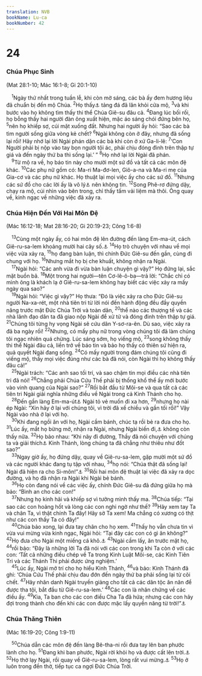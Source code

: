 ```yaml
---
translation: NVB
bookName: Lu-ca 
bookNumber: 42
---
```


<div class="title"><h1>24</h1><h3>Chúa Phục Sinh </h3><p>(Mat 28:1-10; Mác 16:1-8; Gi 20:1-10) </p></div>
<span class="verse lu_24_1"> <sup>1</sup>Ngày thứ nhất trong tuần lễ, khi còn mờ sáng, các bà ấy đem hương liệu đã chuẩn bị đến mộ Chúa. </span>
<span class="verse lu_24_2"><sup>2</sup>Họ thấy<a data-toggle="tooltip" data-placement="bottom" title="Nt: tìm thấy">⚓</a> tảng đá đã lăn khỏi cửa mộ, </span>
<span class="verse lu_24_3"><sup>3</sup>và khi bước vào họ không tìm thấy thi thể Chúa Giê-su đâu cả. </span>
<span class="verse lu_24_4"><sup>4</sup>Đang lúc bối rối, họ bỗng thấy hai người đàn ông xuất hiện, mặc áo sáng chói đứng bên họ, </span>
<span class="verse lu_24_5"><sup>5</sup>nên họ khiếp sợ, cúi mặt xuống đất. Nhưng hai người ấy hỏi: “Sao các bà tìm người sống giữa vòng kẻ chết? </span>
<span class="verse lu_24_6"><sup>6</sup>Ngài không còn ở đây, nhưng đã sống lại rồi! Hãy nhớ lại lời Ngài phán dặn các bà khi còn ở xứ Ga-li-lê: </span>
<span class="verse lu_24_7"><sup>7</sup>‘Con Người phải bị nộp vào tay bọn người tội ác, phải chịu đóng đinh trên thập tự giá và đến ngày thứ ba thì sống lại.’ ” </span>
<span class="verse lu_24_8"><sup>8</sup>Họ nhớ lại lời Ngài đã phán. <br/></span>
<span class="verse lu_24_9"> <sup>9</sup>Từ mộ ra về, họ báo tin này cho mười một sứ đồ và tất cả các môn đệ khác. </span>
<span class="verse lu_24_10"><sup>10</sup>Các phụ nữ gồm có: Ma-ri Ma-đơ-len, Giô-a-na và Ma-ri mẹ của Gia-cơ và các phụ nữ khác. Họ thuật lại mọi việc ấy cho các sứ đồ. </span>
<span class="verse lu_24_11"><sup>11</sup>Nhưng các sứ đồ cho các lời ấy là vô lý<a data-toggle="tooltip" data-placement="bottom" title="Nt: các lời này đối với họ có vẻ điên dại">⚓</a> nên không tin. </span>
<span class="verse lu_24_12"><sup>12</sup>Song Phê-rơ đứng dậy, chạy ra mộ, cúi nhìn vào bên trong, chỉ thấy tấm vải liệm mà thôi. Ông quay về, kinh ngạc về những việc đã xảy ra. <br/></span>
<div class="title"><h3>Chúa Hiện Đến Với Hai Môn Đệ </h3><p>(Mác 16:12-18; Mat 28:16-20; Gi 20:19-23; Công 1:6-8) </p></div>
<span class="verse lu_24_13"> <sup>13</sup>Cùng một ngày ấy, có hai môn đệ lên đường đến làng Em-ma-út, cách Giê-ru-sa-lem khoảng mười hai cây số.<a data-toggle="tooltip" data-placement="bottom" title="Nt: 60 Sta-đi-a; 60 Ếch-ta-đơ là 11km rưỡi">⚓</a></span>
<span class="verse lu_24_14"><sup>14</sup>Họ trò chuyện với nhau về mọi việc vừa xảy ra, </span>
<span class="verse lu_24_15"><sup>15</sup>họ đang bàn luận, thì chính Đức Giê-su đến gần, cùng đi chung với họ. </span>
<span class="verse lu_24_16"><sup>16</sup>Nhưng mắt họ bị che khuất, không nhận ra Ngài. <br/></span>
<span class="verse lu_24_17"> <sup>17</sup>Ngài hỏi: “Các anh vừa đi vừa bàn luận chuyện gì vậy?” Họ đứng lại, sắc mặt buồn bã. </span>
<span class="verse lu_24_18"><sup>18</sup>Một trong hai người—tên Cơ-lê-ô-ba—trả lời: “Chắc chỉ có mình ông là khách lạ ở Giê-ru-sa-lem không hay biết các việc xảy ra mấy ngày qua sao?” <br/></span>
<span class="verse lu_24_19"> <sup>19</sup>Ngài hỏi: “Việc gì vậy?” Họ thưa: “Đó là việc xảy ra cho Đức Giê-su người Na-xa-rét, một nhà tiên tri từ lời nói đến hành động đều đầy quyền năng trước mặt Đức Chúa Trời và toàn dân, </span>
<span class="verse lu_24_20"><sup>20</sup>thể nào các thượng tế và các nhà lãnh đạo dân ta đã giao nộp Ngài để xử tử và đóng đinh trên thập tự giá. </span>
<span class="verse lu_24_21"><sup>21</sup>Chúng tôi từng hy vọng Ngài sẽ cứu dân Y-sơ-ra-ên. Dù sao, việc xảy ra đã ba ngày rồi! </span>
<span class="verse lu_24_22"><sup>22</sup>Nhưng, có mấy phụ nữ trong vòng chúng tôi đã làm chúng tôi ngạc nhiên quá chừng. Lúc sáng sớm, họ viếng mộ, </span>
<span class="verse lu_24_23"><sup>23</sup>song không thấy thi thể Ngài đâu cả, liền trở về báo tin và bảo họ thấy có thiên sứ hiện ra, quả quyết Ngài đang sống. </span>
<span class="verse lu_24_24"><sup>24</sup>Có mấy người trong đám chúng tôi cũng đi viếng mộ, thấy mọi việc đúng như các bà đã nói, còn Ngài thì họ không thấy đâu cả!” <br/></span>
<span class="verse lu_24_25"> <sup>25</sup>Ngài trách: “Các anh sao tối trí, và sao chậm tin mọi điều các nhà tiên tri đã nói! </span>
<span class="verse lu_24_26"><sup>26</sup>Chẳng phải Chúa Cứu Thế phải bị thống khổ thể ấy mới bước vào vinh quang của Ngài sao?” </span>
<span class="verse lu_24_27"><sup>27</sup>Rồi bắt đầu từ Môi-se và qua tất cả các tiên tri Ngài giải nghĩa những điều về Ngài trong cả Kinh Thánh cho họ. <br/></span>
<span class="verse lu_24_28"> <sup>28</sup>Đến gần làng Em-ma-út<a data-toggle="tooltip" data-placement="bottom" title="Ctd: làng họ định đi tới">⚓</a> Ngài tỏ vẻ muốn đi xa hơn, </span>
<span class="verse lu_24_29"><sup>29</sup>nhưng họ nài ép Ngài: “Xin hãy ở lại với chúng tôi, vì trời đã xế chiều và gần tối rồi!” Vậy Ngài vào nhà ở lại với họ. <br/></span>
<span class="verse lu_24_30"> <sup>30</sup>Khi đang ngồi ăn với họ, Ngài cầm bánh, chúc tạ rồi bẻ ra đưa cho họ. </span>
<span class="verse lu_24_31"><sup>31</sup>Lúc ấy, mắt họ bừng mở, nhận ra Ngài, nhưng Ngài biến đi,<a data-toggle="tooltip" data-placement="bottom" title="Nt: biến đi khỏi">⚓</a> không còn thấy nữa. </span>
<span class="verse lu_24_32"><sup>32</sup>Họ bảo nhau: “Khi nãy đi đường, Thầy đã nói chuyện với chúng ta và giải thích<a data-toggle="tooltip" data-placement="bottom" title="Nt: mở Kinh Thánh cho chúng ta">⚓</a> Kinh Thánh, lòng chúng ta đã chẳng như thiêu như đốt sao?” <br/></span>
<span class="verse lu_24_33"> <sup>33</sup>Ngay giờ ấy, họ đứng dậy, quay về Giê-ru-sa-lem, gặp mười một sứ đồ và các người khác đang tụ tập với nhau, </span>
<span class="verse lu_24_34"><sup>34</sup>họ nói: “Chúa thật đã sống lại! Ngài đã hiện ra cho Si-môn!”<a data-toggle="tooltip" data-placement="bottom" title="Nt: được Si-môn thấy">⚓</a></span>
<span class="verse lu_24_35"><sup>35</sup>Rồi hai môn đệ thuật lại việc đã xảy ra dọc đường, và họ đã nhận ra Ngài khi Ngài bẻ bánh. <br/></span>
<span class="verse lu_24_36"> <sup>36</sup>Họ còn đang nói về các việc ấy, chính Đức Giê-su đã đứng giữa họ mà bảo: “Bình an cho các con!” <br/></span>
<span class="verse lu_24_37"> <sup>37</sup>Nhưng họ kinh hãi và khiếp sợ vì tưởng mình thấy ma. </span>
<span class="verse lu_24_38"><sup>38</sup>Chúa tiếp: “Tại sao các con hoảng hốt và lòng các con nghi ngờ như thế? </span>
<span class="verse lu_24_39"><sup>39</sup>Hãy xem tay Ta và chân Ta, vì thật chính Ta đây! Hãy sờ Ta xem! Ma chẳng có xương có thịt như các con thấy Ta có đây!” <br/></span>
<span class="verse lu_24_40"> <sup>40</sup>Chúa bảo xong, lại đưa tay chân cho họ xem. </span>
<span class="verse lu_24_41"><sup>41</sup>Thấy họ vẫn chưa tin vì vừa vui mừng vừa kinh ngạc, Ngài hỏi: “Tại đây các con có gì ăn không?” </span>
<span class="verse lu_24_42"><sup>42</sup>Họ đưa cho Ngài một miếng cá khô.<a data-toggle="tooltip" data-placement="bottom" title="Có cổ bản thêm ‘và mật ong.’">⚓</a></span>
<span class="verse lu_24_43"><sup>43</sup>Ngài cầm lấy, ăn trước mặt họ, </span>
<span class="verse lu_24_44"><sup>44</sup>rồi bảo: “Đây là những lời Ta đã nói với các con trong khi Ta còn ở với các con: ‘Tất cả những điều chép về Ta trong Kinh Luật Môi-se, các Kinh Tiên Tri và các Thánh Thi phải được ứng nghiệm.’ <br/></span>
<span class="verse lu_24_45"> <sup>45</sup>Lúc ấy, Ngài mở trí cho họ hiểu Kinh Thánh, </span>
<span class="verse lu_24_46"><sup>46</sup>và bảo: Kinh Thánh đã ghi: ‘Chúa Cứu Thế phải chịu đau đớn đến ngày thứ ba phải sống lại từ cõi chết. </span>
<span class="verse lu_24_47"><sup>47</sup>Hãy nhân danh Ngài truyền giảng cho tất cả các dân tộc ăn năn để được tha tội, bắt đầu từ Giê-ru-sa-lem.’ </span>
<span class="verse lu_24_48"><sup>48</sup>Các con là nhân chứng về các điều ấy. </span>
<span class="verse lu_24_49"><sup>49</sup>Kìa, Ta ban cho các con điều Cha Ta đã hứa; nhưng các con hãy đợi trong thành cho đến khi các con được mặc lấy quyền năng từ trời!”<a data-toggle="tooltip" data-placement="bottom" title="Nt: từ trên cao">⚓</a><br/></span>
<div class="title"><h3>Chúa Thăng Thiên </h3><p>(Mác 16:19-20; Công 1:9-11) </p></div>
<span class="verse lu_24_50"> <sup>50</sup>Chúa dẫn các môn đệ đến làng Bê-tha-ni rồi đưa tay lên ban phước lành cho họ. </span>
<span class="verse lu_24_51"><sup>51</sup>Đang khi ban phước, Ngài rời khỏi họ và được cất lên trời.<a data-toggle="tooltip" data-placement="bottom" title="Ctd: rời họ">⚓</a></span>
<span class="verse lu_24_52"><sup>52</sup>Họ thờ lạy Ngài, rồi quay về Giê-ru-sa-lem, lòng rất vui mừng.<a data-toggle="tooltip" data-placement="bottom" title="Nt: với niềm hân hoan lớn">⚓</a></span>
<span class="verse lu_24_53"><sup>53</sup>Họ ở luôn trong đền thờ, tiếp tục ca ngợi Đức Chúa Trời. <br/></span>
